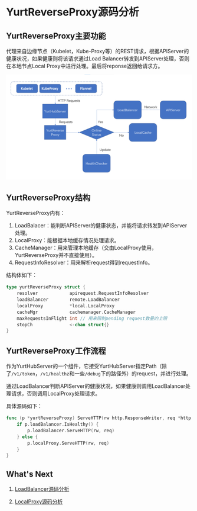 # YurtReverseProxy源码分析

## YurtReverseProxy主要功能

代理来自边缘节点（Kubelet，Kube-Proxy等）的REST请求，根据APIServer的健康状况，如果健康则将该请求通过Load Balancer转发到APIServer处理，否则在本地节点Local Proxy中进行处理。最后将reponse返回给请求方。



![arch](../img/ReverseProxy.png)

## YurtReverseProxy结构

YurtReverseProxy内有：

1. LoadBalacer：能判断APIServer的健康状态，并能将请求转发到APIServer处理。
2. LocalProxy：能根据本地缓存情况处理请求。
3. CacheManager：用来管理本地缓存（交由LocalProxy使用，YurtReverseProxy并不直接使用）。
4. RequestInfoResolver：用来解析request得到requestInfo。

结构体如下：

```go
type yurtReverseProxy struct {
	resolver            apirequest.RequestInfoResolver
	loadBalancer        remote.LoadBalancer
	localProxy          *local.LocalProxy
	cacheMgr            cachemanager.CacheManager
	maxRequestsInFlight int // 用来限制pending request数量的上限
	stopCh              <-chan struct{}
}
```



## YurtReverseProxy工作流程

作为YurtHubServer的一个组件，它接受YurtHubServer指定Path（除了`/v1/token`，`/v1/healthz`和一些`/debug`下的路径外）的request，并进行处理。

通过LoadBalancer判断APIServer的健康状况，如果健康则调用LoadBalancer处理请求，否则调用LocalProxy处理请求。

具体源码如下：

```go
func (p *yurtReverseProxy) ServeHTTP(rw http.ResponseWriter, req *http.Request) {
	if p.loadBalancer.IsHealthy() {
		p.loadBalancer.ServeHTTP(rw, req)
	} else {
		p.localProxy.ServeHTTP(rw, req)
	}
}
```



## What's Next

1. [LoadBalancer源码分析](./LoadBalancer源码分析.md)

2. [LocalProxy源码分析](./LocalProxy源码分析.md)